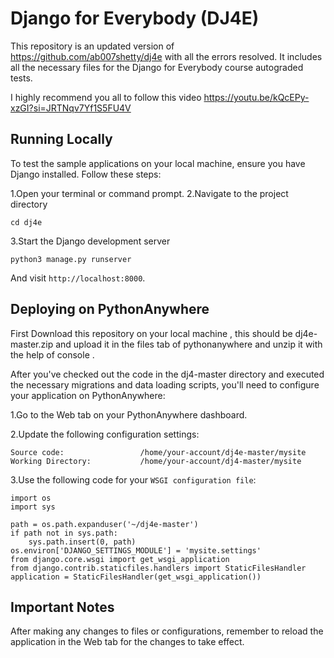 Django for Everybody (DJ4E)
=============
This repository is an updated version of https://github.com/ab007shetty/dj4e with all the errors resolved.
It includes all the necessary files for the Django for Everybody course autograded tests.

I highly recommend you all to follow this video https://youtu.be/kQcEPy-xzGI?si=JRTNqv7Yf1S5FU4V


Running Locally
---------------

To test the sample applications on your local machine, ensure you have Django installed. Follow these steps:

1.Open your terminal or command prompt.
2.Navigate to the project directory

    cd dj4e
3.Start the Django development server

    python3 manage.py runserver

And visit `http://localhost:8000`.

Deploying on PythonAnywhere
-------------------------
First Download this repository on your local machine , this should be dj4e-master.zip
and upload it in the files tab of pythonanywhere and unzip it with the help of console .

After you've checked out the code in the dj4-master directory and executed the necessary migrations 
and data loading scripts, you'll need to configure your application on PythonAnywhere:

1.Go to the Web tab on your PythonAnywhere dashboard.

2.Update the following configuration settings:

    Source code:                 /home/your-account/dj4e-master/mysite
    Working Directory:           /home/your-account/dj4-master/mysite

3.Use the following code for your `WSGI configuration file`:

    import os
    import sys

    path = os.path.expanduser('~/dj4e-master')
    if path not in sys.path:
        sys.path.insert(0, path)
    os.environ['DJANGO_SETTINGS_MODULE'] = 'mysite.settings'
    from django.core.wsgi import get_wsgi_application
    from django.contrib.staticfiles.handlers import StaticFilesHandler
    application = StaticFilesHandler(get_wsgi_application())

Important Notes
---------------
After making any changes to files or configurations, remember to reload the 
application in the Web tab for the changes to take effect.




